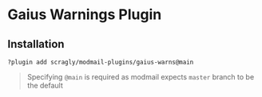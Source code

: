# Gaius Warnings Plugin

## Installation
```
?plugin add scragly/modmail-plugins/gaius-warns@main
```

> Specifying `@main` is required as modmail expects `master` branch to be the default
